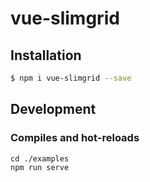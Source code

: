 # vue-slimgrid

## Installation
```sh
$ npm i vue-slimgrid --save
```

## Development

### Compiles and hot-reloads
```
cd ./examples
npm run serve
```

